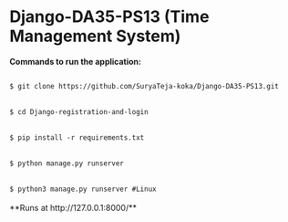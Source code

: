 # Django-DA35-PS13 (Time Management System)

**Commands to run the application:**

<code>
$ git clone https://github.com/SuryaTeja-koka/Django-DA35-PS13.git
</code>
<br>
<code>
$ cd Django-registration-and-login
</code>
<br>
<code>
$ pip install -r requirements.txt
</code>
<br>
<code>
$ python manage.py runserver
</code>
<br>
<code>
$ python3 manage.py runserver #Linux
</code>
<br>
**Runs at  http://127.0.0.1:8000/**

